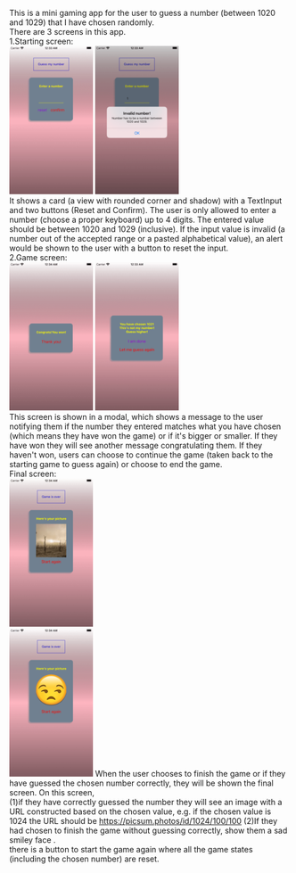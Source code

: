 This is a mini gaming app for the user to guess a number (between 1020 and 1029) that I have chosen randomly.  
There are 3 screens in this app.  
1.Starting screen:  
![Alt text](./images/screenshots/start.png?raw=true "start")
![Alt text](./images/screenshots/start_invalid.png?raw=true "start_invalid")  
It shows a card (a view with rounded corner and shadow) with a TextInput and two buttons (Reset and Confirm). The user is only allowed to enter a number (choose a proper keyboard) up to 4 digits. The entered value should be between 1020 and 1029 (inclusive). If the input value is invalid (a number out of the accepted range or a pasted alphabetical value), an alert would be shown to the user with a button to reset the input.  
2.Game screen:  
![Alt text](./images/screenshots/game_correct.png?raw=true "game_correct")
![Alt text](./images/screenshots/game_incorrect.png?raw=true "game_incorrect")  
This screen is shown in a modal, which shows a message to the user notifying them if the number they entered matches what you have chosen (which means they have won the game) or if it's bigger or smaller. If they have won they will see another message congratulating them. If they haven't won, users can choose to continue the game (taken back to the starting game to guess again) or choose to end the game.  
Final screen:  
![Alt text](./images/screenshots/final_win.png?raw=true "final_win")  
![Alt text](./images/screenshots/final_lose.png?raw=true "final_lose")
When the user chooses to finish the game or if they have guessed the chosen number correctly, they will be shown the final screen. On this screen,  
(1)if they have correctly guessed the number they will see an image with a URL constructed based on the chosen value, e.g. if the chosen value is 1024 the URL should be https://picsum.photos/id/1024/100/100
(2)If they had chosen to finish the game without guessing correctly, show them a sad smiley face .  
there is a button to start the game again where all the game states (including the chosen number) are reset.